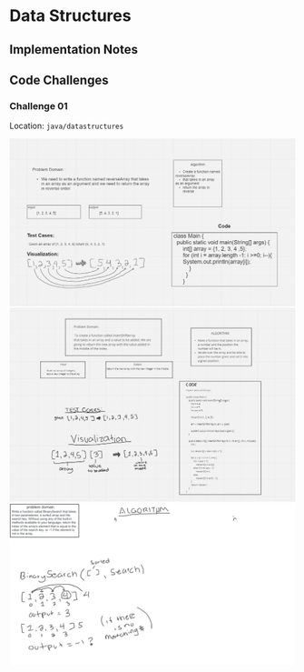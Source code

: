 # Data Structures

## Implementation Notes

## Code Challenges

### Challenge 01

Location: `java/datastructures`

![image](codechallenge1.png)
![image](codechallenge2.png)
![image](codechallenge3.png)

